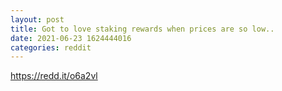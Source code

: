 ```yaml
--- 
layout: post 
title: Got to love staking rewards when prices are so low.. 
date: 2021-06-23 1624444016 
categories: reddit 
--- 
```

https://redd.it/o6a2vl